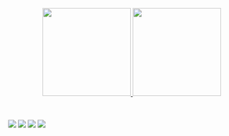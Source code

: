 <div align="center">
  <a href="https://github.com/Chuuuya">
  <img height="180em" src="https://github-readme-stats.vercel.app/api?username=Chuuuya&show_icons=true&theme=buefy&include_all_commits=true&count_private=true"/>
  <img height="180em" src="https://github-readme-stats.vercel.app/api/top-langs/?username=Chuuuya&layout=compact&langs_count=7&theme=buefy"/>
</div>
<div style="display: inline_block"><br>
  
  ## 
  
  <div>
   <a href="https://instagram.com/rapha.mesquita" target="_blank"><img src="https://img.shields.io/badge/-Instagram-%23E4405F?style=for-the-badge&logo=instagram&logoColor=white" target="_blank"></a>
 	<a href="https://www.twitch.tv/Chuuuya" target="_blank"><img src="https://img.shields.io/badge/Twitch-9146FF?style=for-the-badge&logo=twitch&logoColor=white" target="_blank"></a>
<a href = "mailto:raphaelammn@gmail.com"><img src="https://img.shields.io/badge/-Gmail-%23333?style=for-the-badge&logo=gmail&logoColor=white" target="_blank"></a>
  <a href="https://www.linkedin.com/in/raphaela-mesquita" target="_blank"><img src="https://img.shields.io/badge/-LinkedIn-%230077B5?style=for-the-badge&logo=linkedin&logoColor=white" target="_blank"></a> 

  </div>
